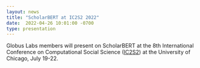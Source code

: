 ```yaml
---
layout: news
title: "ScholarBERT at IC2S2 2022"
date:  2022-04-26 10:01:00 -0700
type: presentation
---
```

Globus Labs members will present on ScholarBERT at the 8th International Conference on Computational Social Science ([IC2S2](https://boothuchicagocaai.wixsite.com/website-2)) at the University of Chicago, July 19-22.